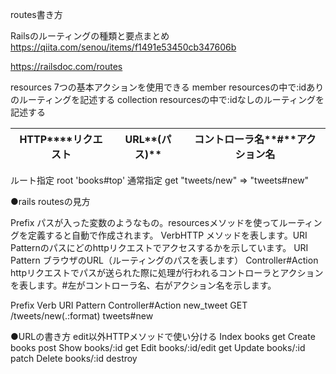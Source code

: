 routes書き方

Railsのルーティングの種類と要点まとめ
https://qiita.com/senou/items/f1491e53450cb347606b

https://railsdoc.com/routes

resources		7つの基本アクションを使用できる
member  		resourcesの中で:idありのルーティングを記述する
collection		resourcesの中で:idなしのルーティングを記述する

|  **HTTP****リクエスト** | **URL****(パス)** | **コントローラ名****#****アクション名** |
|-----|-----|-----|

ルート指定		root 'books#top'
通常指定		get  "tweets/new"  => "tweets#new"

●rails routesの見方

Prefix				パスが入った変数のようなもの。resourcesメソッドを使ってルーティングを定義すると自動で作成されます。
VerbHTTP			メソッドを表します。URI Patternのパスにどのhttpリクエストでアクセスするかを示しています。
URI Pattern			ブラウザのURL（ルーティングのパスを表します）
Controller#Action		httpリクエストでパスが送られた際に処理が行われるコントローラとアクションを表します。#左がコントローラ名、右がアクション名を示します。

Prefix   		Verb  	 URI Pattern                       	 Controller#Action
new_tweet   	GET    	/tweets/new(.:format)      	 tweets#new

●URLの書き方		edit以外HTTPメソッドで使い分ける
Index	books			get
Create	books			post
Show	books/:id			get
Edit		books/:id/edit		get
Update	books/:id			patch
Delete	books/:id			destroy

